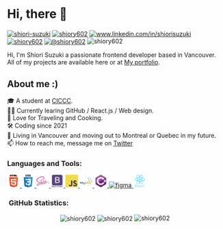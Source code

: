 <h1 align="left">Hi, there 👋</h1>
<p align="left">
<a href="https://codepen.io/shiori-suzuki" target="blank"><img align="center" src="https://cdn.jsdelivr.net/npm/simple-icons@3.0.1/icons/codepen.svg" alt="shiori-suzuki" height="30" width="30" /></a>
<a href="https://twitter.com/shiory602" target="blank"><img align="center" src="https://cdn.jsdelivr.net/npm/simple-icons@3.0.1/icons/twitter.svg" alt="shiory602" height="30" width="30" /></a>
<a href="https://www.linkedin.com/in/shiorisuzuki/" target="blank"><img align="center" src="https://cdn.jsdelivr.net/npm/simple-icons@3.0.1/icons/linkedin.svg" alt="www.linkedin.com/in/shiorisuzuki" height="30" width="30" /></a>
<a href="https://instagram.com/shiory602" target="blank"><img align="center" src="https://cdn.jsdelivr.net/npm/simple-icons@3.0.1/icons/instagram.svg" alt="shiory602" height="30" width="30" /></a>
<a href="https://medium.com/@shiory602" target="blank"><img align="center" src="https://cdn.jsdelivr.net/npm/simple-icons@3.0.1/icons/medium.svg" alt="@shiory602" height="30" width="30" /></a>
  
  <img src="https://komarev.com/ghpvc/?username=shiory602&label=Profile%20views&color=94ffb4&style=flat" alt="shiory602" />
</p>

Hi, I'm Shiori Suzuki a passionate frontend developer based in Vancouver. <br />
All of my projects are available here or at [My portfolio](https://shiory602.github.io/portfolio/).

## About me :)
  🎓  A student at [CICCC](https://ciccc.ca/). <br />
  🧑‍💻  Currently learing GitHub / React.js / Web design. <br />
  💓  Love for Traveling and Cooking. <br />
  🛠️  Coding since 2021 <br />
  🏡  Living in Vancouver and moving out to Montreal or Quebec in my future. <br />
  📫 How to reach me, message me on [Twitter](https://twitter.com/shiory602)

<h3 align="left">Languages and Tools:</h3>
<p align="left">
  <a href="https://www.w3.org/html/" target="_blank"> <img src="https://raw.githubusercontent.com/devicons/devicon/master/icons/html5/html5-original-wordmark.svg" alt="html5" width="30" height="30"/> </a>
  <a href="https://www.w3schools.com/css/" target="_blank"> <img src="https://raw.githubusercontent.com/devicons/devicon/master/icons/css3/css3-original-wordmark.svg" alt="css3" width="30" height="30"/> </a>
  <a href="https://sass-lang.com" target="_blank"> <img src="https://raw.githubusercontent.com/devicons/devicon/master/icons/sass/sass-original.svg" alt="sass" width="30" height="30"/> </a>
  <a href="https://getbootstrap.com" target="_blank"> <img src="https://raw.githubusercontent.com/devicons/devicon/master/icons/bootstrap/bootstrap-plain-wordmark.svg" alt="bootstrap" width="30" height="30"/> </a>
  <a href="https://developer.mozilla.org/en-US/docs/Web/JavaScript" target="_blank"> <img src="https://raw.githubusercontent.com/devicons/devicon/master/icons/javascript/javascript-original.svg" alt="javascript" width="30" height="30"/> </a>
  <a href="https://www.mysql.com/" target="_blank"> <img src="https://raw.githubusercontent.com/devicons/devicon/master/icons/mysql/mysql-original-wordmark.svg" alt="mysql" width="30" height="30"/> </a>
  <a href="https://www.w3schools.com/cs/" target="_blank"> <img src="https://raw.githubusercontent.com/devicons/devicon/master/icons/csharp/csharp-original.svg" alt="csharp" width="30" height="30"/> </a>
  <a href="https://www.figma.com/" target="_blank"> <img src="https://www.vectorlogo.zone/logos/figma/figma-icon.svg" alt="figma" width="30" height="30"/> </a>
  <a href="https://reactjs.org/" target="_blank"> <img src="https://raw.githubusercontent.com/devicons/devicon/master/icons/react/react-original-wordmark.svg" alt="react" width="30" height="30"/> </a>
</p>

<h3 align="left"> &nbsp;GitHub Statistics:</h3>

<p align="center">
  <img align="center" src="https://github-readme-streak-stats.herokuapp.com/?user=shiory602&theme=nightowl" alt="shiory602" />
  <img align="center" src="https://github-readme-stats.vercel.app/api?username=shiory602&show_icons=true&locale=en&theme=nightowl" alt="shiory602" />
  <img src="https://github-readme-stats.vercel.app/api/top-langs?username=shiory602&show_icons=true&locale=en&layout=compact&theme=nightowl" alt="shiory602" />
</p>


